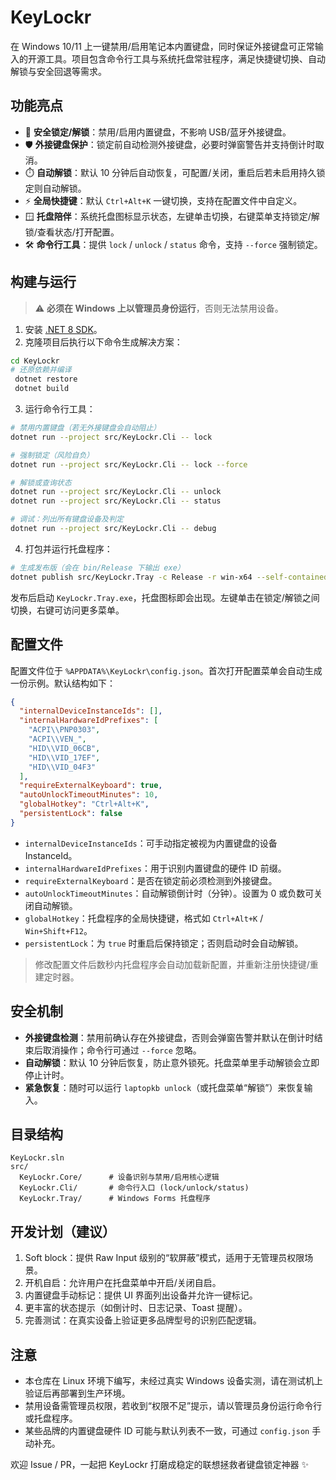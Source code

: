 # KeyLockr

在 Windows 10/11 上一键禁用/启用笔记本内置键盘，同时保证外接键盘可正常输入的开源工具。项目包含命令行工具与系统托盘常驻程序，满足快捷键切换、自动解锁与安全回退等需求。

## 功能亮点

- 🔐 **安全锁定/解锁**：禁用/启用内置键盘，不影响 USB/蓝牙外接键盘。
- 🛡️ **外接键盘保护**：锁定前自动检测外接键盘，必要时弹窗警告并支持倒计时取消。
- ⏱️ **自动解锁**：默认 10 分钟后自动恢复，可配置/关闭，重启后若未启用持久锁定则自动解锁。
- ⚡ **全局快捷键**：默认 `Ctrl+Alt+K` 一键切换，支持在配置文件中自定义。
- 🪟 **托盘陪伴**：系统托盘图标显示状态，左键单击切换，右键菜单支持锁定/解锁/查看状态/打开配置。
- 🛠️ **命令行工具**：提供 `lock` / `unlock` / `status` 命令，支持 `--force` 强制锁定。

## 构建与运行

> ⚠️ **必须在 Windows 上以管理员身份运行**，否则无法禁用设备。

1. 安装 [.NET 8 SDK](https://dotnet.microsoft.com/download/dotnet/8.0)。
2. 克隆项目后执行以下命令生成解决方案：

```bash
cd KeyLockr
# 还原依赖并编译
 dotnet restore
 dotnet build
```

3. 运行命令行工具：

```bash
# 禁用内置键盘（若无外接键盘会自动阻止）
dotnet run --project src/KeyLockr.Cli -- lock

# 强制锁定（风险自负）
dotnet run --project src/KeyLockr.Cli -- lock --force

# 解锁或查询状态
dotnet run --project src/KeyLockr.Cli -- unlock
dotnet run --project src/KeyLockr.Cli -- status

# 调试：列出所有键盘设备及判定
dotnet run --project src/KeyLockr.Cli -- debug
```

4. 打包并运行托盘程序：

```bash
# 生成发布版（会在 bin/Release 下输出 exe）
dotnet publish src/KeyLockr.Tray -c Release -r win-x64 --self-contained false
```

发布后启动 `KeyLockr.Tray.exe`，托盘图标即会出现。左键单击在锁定/解锁之间切换，右键可访问更多菜单。

## 配置文件

配置文件位于 `%APPDATA%\KeyLockr\config.json`。首次打开配置菜单会自动生成一份示例。默认结构如下：

```json
{
  "internalDeviceInstanceIds": [],
  "internalHardwareIdPrefixes": [
    "ACPI\\PNP0303",
    "ACPI\\VEN_",
    "HID\\VID_06CB",
    "HID\\VID_17EF",
    "HID\\VID_04F3"
  ],
  "requireExternalKeyboard": true,
  "autoUnlockTimeoutMinutes": 10,
  "globalHotkey": "Ctrl+Alt+K",
  "persistentLock": false
}
```

- `internalDeviceInstanceIds`：可手动指定被视为内置键盘的设备 InstanceId。
- `internalHardwareIdPrefixes`：用于识别内置键盘的硬件 ID 前缀。
- `requireExternalKeyboard`：是否在锁定前必须检测到外接键盘。
- `autoUnlockTimeoutMinutes`：自动解锁倒计时（分钟）。设置为 0 或负数可关闭自动解锁。
- `globalHotkey`：托盘程序的全局快捷键，格式如 `Ctrl+Alt+K` / `Win+Shift+F12`。
- `persistentLock`：为 `true` 时重启后保持锁定；否则启动时会自动解锁。

> 修改配置文件后数秒内托盘程序会自动加载新配置，并重新注册快捷键/重建定时器。

## 安全机制

- **外接键盘检测**：禁用前确认存在外接键盘，否则会弹窗告警并默认在倒计时结束后取消操作；命令行可通过 `--force` 忽略。
- **自动解锁**：默认 10 分钟后恢复，防止意外锁死。托盘菜单里手动解锁会立即停止计时。
- **紧急恢复**：随时可以运行 `laptopkb unlock`（或托盘菜单“解锁”）来恢复输入。

## 目录结构

```
KeyLockr.sln
src/
  KeyLockr.Core/      # 设备识别与禁用/启用核心逻辑
  KeyLockr.Cli/       # 命令行入口 (lock/unlock/status)
  KeyLockr.Tray/      # Windows Forms 托盘程序
```

## 开发计划（建议）

1. Soft block：提供 Raw Input 级别的“软屏蔽”模式，适用于无管理员权限场景。
2. 开机自启：允许用户在托盘菜单中开启/关闭自启。
3. 内置键盘手动标记：提供 UI 界面列出设备并允许一键标记。
4. 更丰富的状态提示（如倒计时、日志记录、Toast 提醒）。
5. 完善测试：在真实设备上验证更多品牌型号的识别匹配逻辑。

## 注意

- 本仓库在 Linux 环境下编写，未经过真实 Windows 设备实测，请在测试机上验证后再部署到生产环境。
- 禁用设备需管理员权限，若收到“权限不足”提示，请以管理员身份运行命令行或托盘程序。
- 某些品牌的内置键盘硬件 ID 可能与默认列表不一致，可通过 `config.json` 手动补充。

欢迎 Issue / PR，一起把 KeyLockr 打磨成稳定的联想拯救者键盘锁定神器 ✨
